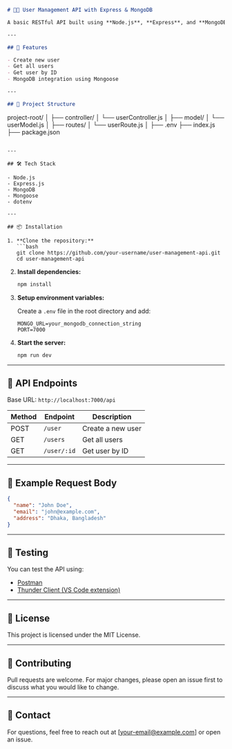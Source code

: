 ```markdown
# 🧑‍💻 User Management API with Express & MongoDB

A basic RESTful API built using **Node.js**, **Express**, and **MongoDB** for managing user data. This API allows you to create users, fetch all users, and get a user by their ID.

---

## 🚀 Features

- Create new user
- Get all users
- Get user by ID
- MongoDB integration using Mongoose

---

## 📁 Project Structure

```
project-root/
│
├── controller/
│   └── userController.js
│
├── model/
│   └── userModel.js
│
├── routes/
│   └── userRoute.js
│
├── .env
├── index.js
├── package.json
```

---

## 🛠️ Tech Stack

- Node.js
- Express.js
- MongoDB
- Mongoose
- dotenv

---

## 📦 Installation

1. **Clone the repository:**
   ```bash
   git clone https://github.com/your-username/user-management-api.git
   cd user-management-api
   ```

2. **Install dependencies:**
   ```bash
   npm install
   ```

3. **Setup environment variables:**

   Create a `.env` file in the root directory and add:

   ```env
   MONGO_URL=your_mongodb_connection_string
   PORT=7000
   ```

4. **Start the server:**
   ```bash
   npm run dev
   ```

---

## 📮 API Endpoints

Base URL: `http://localhost:7000/api`

| Method | Endpoint       | Description         |
|--------|----------------|---------------------|
| POST   | `/user`        | Create a new user   |
| GET    | `/users`       | Get all users       |
| GET    | `/user/:id`    | Get user by ID      |

---

## 📄 Example Request Body

```json
{
  "name": "John Doe",
  "email": "john@example.com",
  "address": "Dhaka, Bangladesh"
}
```

---

## 🧪 Testing

You can test the API using:

- [Postman](https://www.postman.com/)
- [Thunder Client (VS Code extension)](https://www.thunderclient.com/)

---

## 📃 License

This project is licensed under the MIT License.

---

## 🤝 Contributing

Pull requests are welcome. For major changes, please open an issue first to discuss what you would like to change.

---

## 💬 Contact

For questions, feel free to reach out at [your-email@example.com] or open an issue.

```
